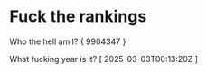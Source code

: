 # Fuck the rankings

Who the hell am I?
{ 9904347 }

What fucking year is it?
[ 2025-03-03T00:13:20Z ]
